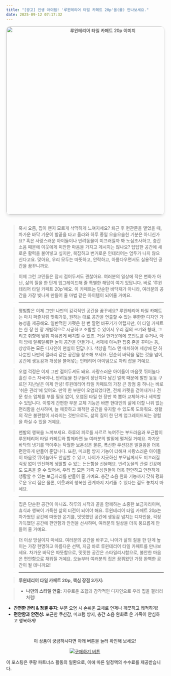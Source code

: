```yaml
---
title: "[광고] 인생 아이템! '루윈테리어 타일 카페트 20p'을(를) 만나보세요."
date: 2025-09-12 07:17:32
---
```


<div align="center">
    <a href="https://link.coupang.com/re/AFFSDP?lptag=AF8916626&pageKey=6875070434&itemId=16459520203&vendorItemId=85424253624&traceid=V0-153-02f182120b47231d&clickBeacon=80fc6e30-8fa8-11f0-b7b4-f6123d7fd101%7E3&requestid=20250912161712892090458850&token=31850C%7CMIXED" target="_blank">
        <img src="https://ads-partners.coupang.com/image1/p3yIavrEWSxJOIu-p6ZzZctX_D9nl8jdQU3i9dxz3hkLlPVWE8b1cTZj47frDUEzsK8IBxjBXOsQEULeipVgjP1OUbXc8EHCVzAZtoGMxtcFNx8d63IOoT374Sa3bZ38G5VlZLi7c3OhScERSgwDEyyYH53D0XqB3dejKRau9_zEsvKE81CPIbC9rhudJ7Iguutl9jZdKr2N0-fexzJSGMCzR_9w_7RMFF8lEXUJjM4P-DVkUQO9ZXNYuyeura-p6l-lLwlKMh9GWQ-0izpYB_dmJaM5MR1P5-ngcg==" alt="루윈테리어 타일 카페트 20p 이미지" width="600" style="max-width: 100%; height: auto; border-radius: 12px; border: 1px solid #e0e0e0; box-shadow: 0 4px 8px rgba(0,0,0,0.1);">
    </a>
</div>
<br>

> 혹시 요즘, 집이 왠지 모르게 삭막하게 느껴지세요? 퇴근 후 현관문을 열었을 때, 차가운 바닥 기운이 발끝을 타고 올라와 하루 종일 으슬으슬한 기분은 아니신가요? 혹은 사랑스러운 아이들이나 반려동물이 미끄러질까 봐 노심초사하고, 층간 소음 때문에 이웃에게 미안한 마음을 가지고 계시지는 않나요? 답답한 공간에 새로운 활력을 불어넣고 싶지만, 복잡하고 번거로운 인테리어는 엄두가 나지 않으신다고요. 맞아요, 우리 모두는 따뜻하고, 안락하고, 아름다우면서도 실용적인 공간을 꿈꾸니까요.

> 이제 그런 고민들은 잠시 접어두셔도 괜찮아요. 여러분의 일상에 작은 변화가 아닌, 삶의 질을 한 단계 업그레이드해 줄 특별한 해답이 여기 있답니다. 바로 '루윈테리어 타일 카페트 20p'예요. 이 카페트는 단순한 바닥재가 아니라, 여러분의 공간을 가장 빛나게 만들어 줄 마법 같은 아이템이 되어줄 거예요.

> ---

> 평범함은 이제 그만! 나만의 감각적인 공간을 꿈꾸세요? 루윈테리어 타일 카페트는 마치 퍼즐처럼 맞춰가듯, 원하는 대로 공간을 연출할 수 있는 무한한 디자인 가능성을 제공해요. 일반적인 카펫은 한 번 깔면 바꾸기가 어렵지만, 이 타일 카페트는 한 장 한 장 개별적으로 시공하고 조합할 수 있어서 우리 집의 크기와 형태, 그리고 취향에 맞춰 자유롭게 배치할 수 있죠. 거실 한가운데에 포인트를 주거나, 아이 방에 알록달록한 놀이 공간을 만들거나, 서재에 아늑한 집중 존을 꾸미는 등, 상상하는 모든 디자인이 현실이 된답니다. 색상을 믹스 앤 매치하여 세상에 단 하나뿐인 나만의 갤러리 같은 공간을 창조해 보세요. 단순히 바닥을 덮는 것을 넘어, 공간에 생동감과 개성을 불어넣는 인테리어 아이템으로 자리 잡을 거예요.

> 오염 걱정은 이제 그만 접어두셔도 돼요. 사랑스러운 아이들이 마음껏 뛰어놀다 흘린 주스 자국이나, 반려동물 친구들이 장난치다 남긴 얼룩 때문에 발만 동동 구르던 지난날은 이제 안녕! 루윈테리어 타일 카페트의 가장 큰 장점 중 하나는 바로 '쉬운 관리'에 있어요. 만약 한 부분이 오염되었다면, 전체 카펫을 걷어내거나 전문 청소 업체를 부를 필요 없이, 오염된 타일 한 장만 쏙 뽑아 교체하거나 세척할 수 있답니다. 이렇게 간편한 부분 교체 기능은 바쁜 현대인의 삶에 더할 나위 없는 편리함을 선사하며, 늘 깨끗하고 쾌적한 공간을 유지할 수 있도록 도와줘요. 생활의 작은 불편함이 사라지는 것만으로도, 삶의 질이 한 단계 업그레이드되는 경험을 하실 수 있을 거예요.

> 맨발의 행복을 느껴보세요. 하루의 피로를 사르르 녹여주는 부드러움과 포근함이 루윈테리어 타일 카페트와 함께라면 늘 여러분의 발밑에 펼쳐질 거예요. 차가운 바닥의 냉기를 막아주는 탁월한 보온성은 물론, 폭신한 쿠션감은 발걸음을 더욱 편안하게 만들어 준답니다. 또한, 미끄럼 방지 기능이 더해져 사랑스러운 아이들이 마음껏 뛰어놀아도 안심할 수 있고, 나이가 지긋하신 부모님께서도 미끄러질 걱정 없이 안전하게 생활할 수 있는 든든함을 선물해요. 반려동물의 관절 건강에도 도움을 줄 수 있어서, 우리 집 모든 가족 구성원들이 더욱 편안하고 안전하게 생활할 수 있는 보금자리를 만들어 줄 거예요. 층간 소음 완화 기능까지 갖춰 평화로운 우리 집은 물론, 이웃과의 행복한 관계까지 지켜줄 수 있다는 점도 놓치지 마세요.

> ---

> 집은 단순한 공간이 아니죠. 하루의 시작과 끝을 함께하는 소중한 보금자리이며, 휴식과 행복이 가득한 삶의 터전이 되어야 해요. 루윈테리어 타일 카페트 20p는 차가웠던 공간에 따뜻한 온기를, 밋밋했던 공간에 생동감 넘치는 디자인을, 걱정 가득했던 공간에 편안함과 안전을 선사하며, 여러분의 일상을 더욱 풍요롭게 만들어 줄 거예요.

> 더 이상 망설이지 마세요. 여러분의 공간을 바꾸고, 나아가 삶의 질을 한 단계 높이는 가장 현명하고 아름다운 선택, 지금 바로 루윈테리어 타일 카페트를 만나보세요. 차가운 바닥은 따뜻함으로, 밋밋한 공간은 스타일리시함으로, 불안한 마음은 편안함으로 채워질 거예요. 오늘부터 여러분의 집은 꿈꿔왔던 가장 완벽한 공간이 될 테니까요!

> ---

> **루윈테리어 타일 카페트 20p, 핵심 장점 3가지:**

> *   **나만의 스타일 연출:** 자유로운 조합과 감각적인 디자인으로 우리 집을 갤러리처럼!
*   **간편한 관리 & 청결 유지:** 부분 오염 시 손쉬운 교체로 언제나 깨끗하고 쾌적하게!
*   **편안함과 안전성:** 포근한 쿠션감, 미끄럼 방지, 층간 소음 완화로 온 가족이 안심하고 행복하게!



<br>

<div align="center">
  <p>이 상품이 궁금하시다면 아래 버튼을 눌러 확인해 보세요!</p>
  <a href="https://link.coupang.com/re/AFFSDP?lptag=AF8916626&pageKey=6875070434&itemId=16459520203&vendorItemId=85424253624&traceid=V0-153-02f182120b47231d&clickBeacon=80fc6e30-8fa8-11f0-b7b4-f6123d7fd101%7E3&requestid=20250912161712892090458850&token=31850C%7CMIXED" target="_blank">
    <img src="https://img.shields.io/badge/지금 바로 구매하기-FF5722?style=for-the-badge&logo=coupa&logoColor=white" alt="구매하기 버튼">
  </a>
</div>

이 포스팅은 쿠팡 파트너스 활동의 일환으로, 이에 따른 일정액의 수수료를 제공받습니다.
